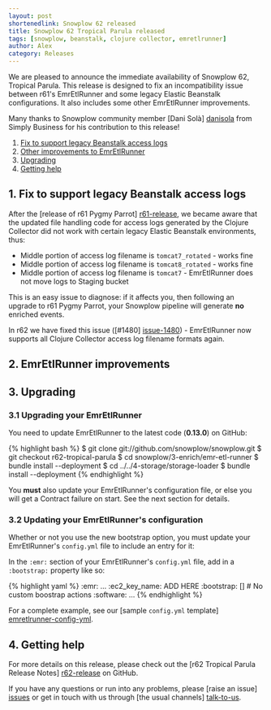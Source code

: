 ```yaml
---
layout: post
shortenedlink: Snowplow 62 released
title: Snowplow 62 Tropical Parula released
tags: [snowplow, beanstalk, clojure collector, emretlrunner]
author: Alex
category: Releases
---
```


We are pleased to announce the immediate availability of Snowplow 62, Tropical Parula. This release is designed to fix an incompatibility issue between r61's EmrEtlRunner and some legacy Elastic Beanstalk configurations. It also includes some other EmrEtlRunner improvements.

Many thanks to Snowplow community member [Dani Solà] [danisola] from Simply Business for his contribution to this release!

1. [Fix to support legacy Beanstalk access logs](/blog/2015/03/02/snowplow-r61-pygmy-parrot-released/#emretlrunner-fix)
2. [Other improvements to EmrEtlRunner](/blog/2015/03/02/snowplow-r61-pygmy-parrot-released/#emretlrunner-improvements)
3. [Upgrading](/blog/2015/03/02/snowplow-r61-pygmy-parrot-released/#upgrading)
4. [Getting help](/blog/2015/03/02/snowplow-r61-pygmy-parrot-released/#help)

<h2><a name="emretlrunner-fix">1. Fix to support legacy Beanstalk access logs</a></h2>

After the [release of r61 Pygmy Parrot] [r61-release], we became aware that the updated file handling code for access logs generated by the Clojure Collector did not work with certain legacy Elastic Beanstalk environments, thus:

* Middle portion of access log filename is `tomcat7_rotated` - works fine
* Middle portion of access log filename is `tomcat8_rotated` - works fine
* Middle portion of access log filename is `tomcat7` - EmrEtlRunner does not move logs to Staging bucket

This is an easy issue to diagnose: if it affects you, then following an upgrade to r61 Pygmy Parrot, your Snowplow pipeline will generate **no** enriched events.

In r62 we have fixed this issue ([#1480] [issue-1480]) - EmrEtlRunner now supports all Clojure Collector access log filename formats again.

<h2><a name="emretlrunner-improvements">2. EmrEtlRunner improvements</a></h2>



<h2><a name="upgrading">3. Upgrading</a></h2>

<div class="html">
<h3><a name="upgrading-emretlrunner">3.1 Upgrading your EmrEtlRunner</a></h3>
</div>

You need to update EmrEtlRunner to the latest code (**0.13.0**) on GitHub:

{% highlight bash %}
$ git clone git://github.com/snowplow/snowplow.git
$ git checkout r62-tropical-parula
$ cd snowplow/3-enrich/emr-etl-runner
$ bundle install --deployment
$ cd ../../4-storage/storage-loader
$ bundle install --deployment
{% endhighlight %}

You **must** also update your EmrEtlRunner's configuration file, or else you will get a Contract failure on start. See the next section for details.

<div class="html">
<h3><a name="configuring-emretlrunner">3.2 Updating your EmrEtlRunner's configuration</a></h3>
</div>

Whether or not you use the new bootstrap option, you must update your EmrEtlRunner's `config.yml` file to include an entry for it:

In the `:emr:` section of your EmrEtlRunner's `config.yml` file, add in a `:bootstrap:` property like so:

{% highlight yaml %}
:emr:
  ...
  :ec2_key_name: ADD HERE
  :bootstrap: []          # No custom boostrap actions
  :software:
    ...
{% endhighlight %}

For a complete example, see our [sample `config.yml` template] [emretlrunner-config-yml].

<h2><a name="help">4. Getting help</a></h2>

For more details on this release, please check out the [r62 Tropical Parula Release Notes] [r62-release] on GitHub. 

If you have any questions or run into any problems, please [raise an issue] [issues] or get in touch with us through [the usual channels] [talk-to-us].

[danisola]: https://github.com/danisola

[issue-1480]: https://github.com/snowplow/snowplow/issues/1480

[emretlrunner-config-yml]: https://github.com/snowplow/snowplow/blob/master/3-enrich/emr-etl-runner/config/config.yml.sample

[r61-release]: /blog/2015/03/02/snowplow-r61-pygmy-parrot-released
[r62-release]: https://github.com/snowplow/snowplow/releases/tag/r62-tropical-parula
[issues]: https://github.com/snowplow/snowplow/issues
[talk-to-us]: https://github.com/snowplow/snowplow/wiki/Talk-to-us

